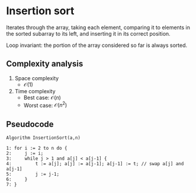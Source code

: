 # Insertion sort

Iterates through the array, taking each element, comparing it to elements in the sorted subarray to its left, and inserting it in its correct position.

Loop invariant: the portion of the array considered so far is always sorted.

## Complexity analysis

1. Space complexity
    - $\mathcal{O}(1)$
2. Time complexity
    - Best case: $\mathcal{O}(n)$
    - Worst case: $\mathcal{O}(n^2)$

## Pseudocode

```
Algorithm InsertionSort(a,n)

1: for i := 2 to n do {
2:     j := i;
3:     while j > 1 and a[j] < a[j-1] {
4:         t := a[j]; a[j] := a[j-1]; a[j-1] := t; // swap a[j] and a[j-1]
5:         j := j-1;
6:     }
7: }
```

